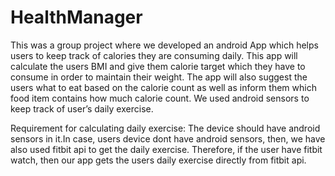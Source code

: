 # HealthManager
This was a group project where we developed an android App which helps users to keep track of calories they are consuming daily. This app will calculate the users BMI and give them calorie target which they have to consume in order to maintain their weight. The app will also suggest the users what to eat based on the calorie count as well as inform them which food item contains how much calorie count. We used android sensors to keep track of user’s daily exercise.

Requirement for calculating daily exercise: The device should have android sensors in it.In case, users device dont have android sensors, then, we have also used fitbit api to get the daily exercise. Therefore, if the user have fitbit watch, then our app gets the users daily exercise directly from fitbit api.
